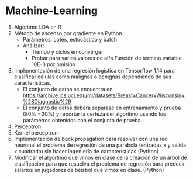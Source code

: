 # Machine-Learning

1. Algoritmo LDA en R
2. Método de ascenso por gradiente en Python
    * Parámetros: Lotes, estocástico y batch
    * Análizar:
        * Tiempo y ciclos en converger
        * Probar para varios valores de alfa
  Función de término variable 10E-3 por omisión
3. Implementación de una regresión logística en Tensorflow 1.14 para clasificar células como malignas o benignas dependiendo de sus características. 
    * El conjunto de datos se encuentra en https://archive.ics.uci.edu/ml/datasets/Breast+Cancer+Wisconsin+%28Diagnostic%29
    * El conjunto de datos deberá separase en entrenamiento y prueba (80% - 20%) y reportar la certeza del algoritmo usando los parámetros obtenidos con el conjunto de prueba. 
4. Perceptron
5. Kernel perceptron
6. Implementación de back propagation para resolver con una red neuronal el problema de regresión de una parabola (entradas x y salida x cuadrada)  sin hacer ingeniería de características (Python)
7. Modificar el algortimo que vimos en clase de la creación de un árbol de clasificación para que resuelva el problema de regresión para predecir salarios en jugadores de béisbol que vimos en clase. (Python)
